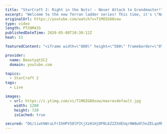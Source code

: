 ```yaml
---
title: "StarCraft 2: Right in the Nuts! - Never Attack to Grandmaster!"
excerpt: "Welcome to the new Terran ladder series! This time, it's \"Never Attack to Grandmaster!\" In this challenge, I play as Terran on the EU ladder, and in every game I'm not allowed to attack with any units except for using Ghosts. I'm allowed to make any army units for defending, as long as I don't attack"
originalUrl: https://youtube.com/watch?v=T1MOIG88sow
type: video
length: PT39M43S
publishedDateTime: 2020-05-08T10:30:12Z
heat: 51

featuredContent: "<iframe width=\"800\" height=\"500\" frameborder=\"0\" src=\"https://www.youtube.com/embed/T1MOIG88sow\" allow=\"accelerometer; autoplay; encrypted-media; gyroscope; picture-in-picture\" allowfullscreen></iframe>"

provider:
  name: BeastyqtSC2
  domain: youtube.com

topics:
  - StarCraft 2
tags:
  - Live

images:
  - url: https://i.ytimg.com/vi/T1MOIG88sow/maxresdefault.jpg
    width: 1280
    height: 720
    isCached: true

secured: "DG/iiwtHWruLFrIhHPV58lP3tjXzH1HjDP0L6ZZZX4EUqrHW8w9lhnZELqxMkOOjlGV9w9VDWdBmXrtq4TxUvsY8ps9fE0zEAuSXKDc0/tWlxSjQ3UoKf++aXMYVk+asOcNKlZ3M04VCDwkoEyVVsbAXsP5J93pROLFNaZDsjE+CLuWQogWfwRm7s7MwNoBtdbheVbPBy88CRewMyOYKmJyZUPcyWZHDJHUOXloNw4Vn7+jKpqyMpTHuZeXJMa4FOw/o3drpyrG3EBXL5pZscQkiELT55PZsokCOxqHIk+fgalTFJoeU717Ff+6oDbjcRlyA2e5zL8iXmFXpxFLAwXVWtwHzpG9YEs2aHD8mdUdl68xMEa+sD6M/I7j6zkpfNTp61HzBymR6hbBDh+8LN7ZZCGiKBSW1zuAsK4PLH6I=;y/2lR1nl/avCn9VoxtAWZQ=="
---
```


